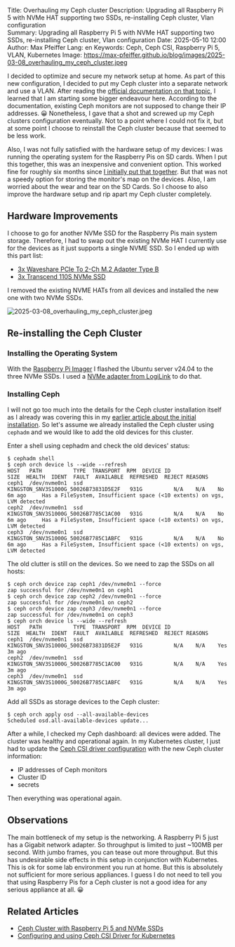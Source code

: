 Title: Overhauling my Ceph cluster 
Description: Upgrading all Raspberry Pi 5 with NVMe HAT supporting two SSDs, re-installing Ceph cluster, Vlan configuration    
Summary: Upgrading all Raspberry Pi 5 with NVMe HAT supporting two SSDs, re-installing Ceph cluster, Vlan configuration
Date: 2025-05-10 12:00
Author: Max Pfeiffer
Lang: en
Keywords: Ceph, Ceph CSI, Raspberry Pi 5, VLAN, Kubernetes
Image: https://max-pfeiffer.github.io/blog/images/2025-03-08_overhauling_my_ceph_cluster.jpeg

I decided to optimize and secure my network setup at home. As part of this new configuration, I decided to put my Ceph
cluster into a separate network and use a VLAN. After reading the
[official documentation on that topic](https://docs.ceph.com/en/latest/rados/operations/add-or-rm-mons/#changing-a-monitor-s-ip-address),
I learned that I am starting some bigger endeavour here. According to the documentation, existing Ceph monitors are not
supposed to change their IP addresses. 😀 Nonetheless, I gave that a shot and screwed up my Ceph clusters
configuration eventually. Not to a point where I could not fix it, but at some point I choose to reinstall the Ceph
cluster because that seemed to be less work.

Also, I was not fully satisfied with the hardware setup of my devices: I was running the operating system for the
Raspberry Pis on SD cards. When I put this together, this was an inexpensive and convenient option.
This worked fine for roughly six months since
[I initially put that together]({filename}/2024-12-26_ceph_cluster_with_raspberry_pi_5.md). But that was
not a speedy option for storing the monitor's map on the devices. Also, I am worried about the wear and tear on the SD
Cards. So I choose to also improve the hardware setup and rip apart my Ceph cluster completely.

## Hardware Improvements
I choose to go for another NVMe SSD for the Raspberry Pis main system storage. Therefore, I had to swap out the existing
NVMe HAT I currently use for the devices as it just supports a single NVME SSD. So I ended up with this part list:

* [3x Waveshare PCIe To 2-Ch M.2 Adapter Type B](https://www.waveshare.com/pcie-to-2-ch-m.2-hat-plus-b.htm)
* [3x Transcend 110S NVMe SSD](https://www.transcend-info.com/product/internal-ssd/mte110s-112s)

I removed the existing NVME HATs from all devices and installed the new one with two NVMe SSDs.

![2025-03-08_overhauling_my_ceph_cluster.jpeg]({static}/images/2025-05-10_overhauling_my_ceph_cluster.jpeg)

## Re-installing the Ceph Cluster
### Installing the Operating System
With the [Raspberry Pi Imager](https://github.com/raspberrypi/rpi-imager) I flashed the Ubuntu server v24.04 to the
three NVMe SSDs. I used a
[NVMe adapter from LogiLink](https://www.2direct.de/computer/festplattengehaeuse-zubehoer/dockingstations/5370/usb-3.2-gen2-quickport-1-port-fuer-m.2-nvme-pcie-und-sata-ngff-ssds)
to do that. 

### Installing Ceph
I will not go too much into the details for the Ceph cluster installation itself as I already was covering this in my
[earlier article about the initial installation]({filename}/2024-12-26_ceph_cluster_with_raspberry_pi_5.md).
So let's assume we already installed the Ceph cluster using `cephadm` and we would like to add the old devices for this
cluster.

Enter a shell using cephadm and check the old devices' status:
```shell
$ cephadm shell
$ ceph orch device ls --wide --refresh
HOST   PATH          TYPE  TRANSPORT  RPM  DEVICE ID                              SIZE  HEALTH  IDENT  FAULT  AVAILABLE  REFRESHED  REJECT REASONS                                                           
ceph1  /dev/nvme0n1  ssd                   KINGSTON_SNV3S1000G_50026B73831D5E2F   931G          N/A    N/A    No         6m ago     Has a FileSystem, Insufficient space (<10 extents) on vgs, LVM detected  
ceph2  /dev/nvme0n1  ssd                   KINGSTON_SNV3S1000G_50026B7785C1AC00   931G          N/A    N/A    No         6m ago     Has a FileSystem, Insufficient space (<10 extents) on vgs, LVM detected  
ceph3  /dev/nvme0n1  ssd                   KINGSTON_SNV3S1000G_50026B7785C1ABFC   931G          N/A    N/A    No         6m ago     Has a FileSystem, Insufficient space (<10 extents) on vgs, LVM detected
```

The old clutter is still on the devices. So we need to zap the SSDs on all hosts:
```shell
$ ceph orch device zap ceph1 /dev/nvme0n1 --force
zap successful for /dev/nvme0n1 on ceph1
$ ceph orch device zap ceph2 /dev/nvme0n1 --force
zap successful for /dev/nvme0n1 on ceph2
$ ceph orch device zap ceph3 /dev/nvme0n1 --force
zap successful for /dev/nvme0n1 on ceph3
$ ceph orch device ls --wide --refresh
HOST   PATH          TYPE  TRANSPORT  RPM  DEVICE ID                              SIZE  HEALTH  IDENT  FAULT  AVAILABLE  REFRESHED  REJECT REASONS  
ceph1  /dev/nvme0n1  ssd                   KINGSTON_SNV3S1000G_50026B73831D5E2F   931G          N/A    N/A    Yes        3m ago                     
ceph2  /dev/nvme0n1  ssd                   KINGSTON_SNV3S1000G_50026B7785C1AC00   931G          N/A    N/A    Yes        3m ago                     
ceph3  /dev/nvme0n1  ssd                   KINGSTON_SNV3S1000G_50026B7785C1ABFC   931G          N/A    N/A    Yes        3m ago                     
```

Add all SSDs as storage devices to the Ceph cluster:
```shell
$ ceph orch apply osd --all-available-devices
Scheduled osd.all-available-devices update...
```

After a while, I checked my Ceph dashboard: all devices were added. The cluster was healthy and operational again.
In my Kubernetes cluster, I just had to update the [Ceph CSI driver configuration]({filename}/2025-03-16_ceph_csi_driver.md)
with the new Ceph cluster information:

* IP addresses of Ceph monitors
* Cluster ID
* secrets

Then everything was operational again.

## Observations
The main bottleneck of my setup is the networking. A Raspberry Pi 5 just has a Gigabit network adapter. So throughput
is limited to just ~100MB per second. With jumbo frames, you can tease out more throughput. But this has undesirable 
side effects in this setup in conjunction with Kubernetes.
This is ok for some lab environment you run at home. But this is absolutely not sufficient for more serious appliances.
I guess I do not need to tell you that using Raspberry Pis for a Ceph cluster is not a good idea for any serious
appliance at all. 😀

## Related Articles

* [Ceph Cluster with Raspberry Pi 5 and NVMe SSDs]({filename}/2024-12-26_ceph_cluster_with_raspberry_pi_5.md) 
* [Configuring and using Ceph CSI Driver for Kubernetes]({filename}/2025-03-16_ceph_csi_driver.md)


